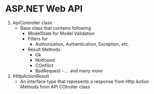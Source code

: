 # ASP.NET Web API

1. ApiController class
	- Base class that contains following
		- ModelState for Model Validation
		- Filters for 
			- Authorization, Authentication, Exception, etc.
		- Result Methods
			- Ok
			- Notfound
			- COnfilict
			- BadRequest
			-.... and many more
2. IHttpActionResult
	- An interface type that represents a response from Http Action Methods from API COtroller class